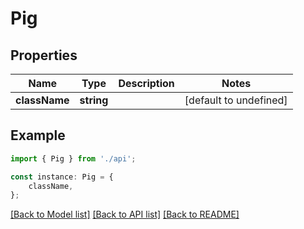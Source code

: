 # Pig


## Properties

Name | Type | Description | Notes
------------ | ------------- | ------------- | -------------
**className** | **string** |  | [default to undefined]

## Example

```typescript
import { Pig } from './api';

const instance: Pig = {
    className,
};
```

[[Back to Model list]](../README.md#documentation-for-models) [[Back to API list]](../README.md#documentation-for-api-endpoints) [[Back to README]](../README.md)
